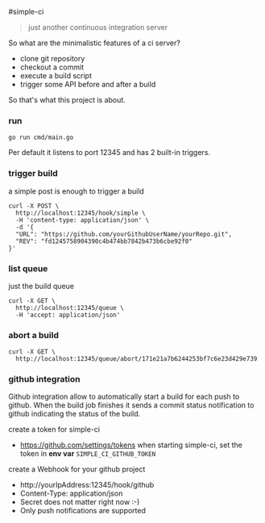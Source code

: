 #simple-ci
> just another continuous integration server

So what are the minimalistic features of a ci server?

* clone git repository
* checkout a commit
* execute a build script
* trigger some API before and after a build

So that's what this project is about.

### run
```go run cmd/main.go```

Per default it listens to port 12345 and has 2 built-in triggers.

### trigger build
a simple post is enough to trigger a build
```shell
curl -X POST \
  http://localhost:12345/hook/simple \
  -H 'content-type: application/json' \
  -d '{
  "URL": "https://github.com/yourGithubUserName/yourRepo.git",
  "REV": "fd1245758904390c4b474bb7842b473b6cbe92f0"
}'
```

### list queue
just the build queue
```shell
curl -X GET \
  http://localhost:12345/queue \
  -H 'accept: application/json'
```

### abort a build
```shell
curl -X GET \
  http://localhost:12345/queue/abort/171e21a7b6244253bf7c6e23d429e739
```

### github integration
Github integration allow to automatically start a build for each push to github.
When the build job finishes it sends a commit status notification to github indicating
the status of the build.  

create a token for simple-ci
* https://github.com/settings/tokens
when starting simple-ci, set the token in **env var** ```SIMPLE_CI_GITHUB_TOKEN```

create a Webhook for your github project
+ http://yourIpAddress:12345/hook/github
+ Content-Type: application/json   
+ Secret does not matter right now :-)   
+ Only push notifications are supported   